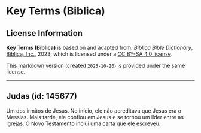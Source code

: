 # Key Terms (Biblica)

## License Information

**Key Terms (Biblica)** is based on and adapted from: _Biblica Bible Dictionary_, [Biblica, Inc.](https://www.biblica.com/), 2023, which is licensed under a [CC BY-SA 4.0 license](https://creativecommons.org/licenses/by-sa/4.0/legalcode.en).

This markdown version (created `2025-10-20`) is provided under the same license.



--------------------------------

## Judas (id: 145677)

Um dos irmãos de Jesus. No início, ele não acreditava que Jesus era o Messias. Mais tarde, ele confiou em Jesus e se tornou um líder entre as igrejas. O Novo Testamento inclui uma carta que ele escreveu.



